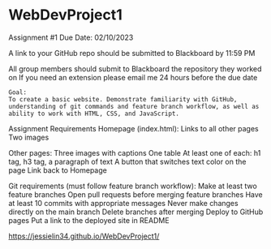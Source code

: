 # WebDevProject1

Assignment #1 
Due Date: 02/10/2023

A link to your GitHub repo should be submitted to Blackboard by 11:59 PM

All group members should submit to Blackboard the repository they worked on 
If you need an extension please email me 24 hours before the due date
~~~~~~~~~~~~~~~~~~~~~~~~~~~~~~~~~~~~~~~~~~~~~~~~~~~~~~~~~~~~~~~~~~
Goal:
To create a basic website. Demonstrate familiarity with GitHub, understanding of git commands and feature branch workflow, as well as ability to work with HTML, CSS, and JavaScript.
~~~~~~~~~~~~~~~~~~~~~~~~~~~~~~~~~~~~~~~~~~~~~~~~~~~~~~~~~~~~~~~~~~
Assignment Requirements
Homepage (index.html):
Links to all other pages
Two images

Other pages:
Three images with captions
One table
At least one of each: h1 tag, h3 tag, a paragraph of text
A button that switches text color on the page
Link back to Homepage

Git requirements (must follow feature branch workflow):
Make at least two feature branches
Open pull requests before merging feature branches
Have at least 10 commits with appropriate messages
Never make changes directly on the main branch 
Delete branches after merging
Deploy to GitHub pages
Put a link to the deployed site in README

https://jessielin34.github.io/WebDevProject1/
